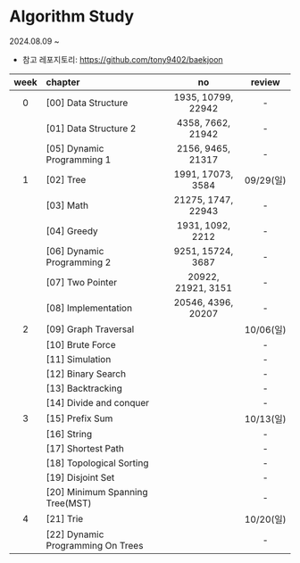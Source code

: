 # Algorithm Study

2024.08.09 ~

* 참고 레포지토리: https://github.com/tony9402/baekjoon

| week | chapter                                |         no         |  review  |
|:----:|:---------------------------------------|:------------------:|:--------:|
|  0   | [00] Data Structure                    | 1935, 10799, 22942 |    -     |
|      | [01] Data Structure 2                  | 4358, 7662, 21942  |    -     |
|      | [05] Dynamic Programming 1             | 2156, 9465, 21317  |    -     |
|  1   | [02] Tree                              | 1991, 17073, 3584  | 09/29(일) |
|      | [03] Math                              | 21275, 1747, 22943 |    -     |
|      | [04] Greedy                            |  1931, 1092, 2212  |    -     |
|      | [06] Dynamic Programming 2             | 9251, 15724, 3687  |    -     |
|      | [07] Two Pointer	                      | 20922, 21921, 3151 |    -     |
|      | [08] Implementation                    | 20546, 4396, 20207 |    -     |
|  2   | [09] Graph Traversal                   |                    | 10/06(일) |
|      | [10] Brute Force                       |                    |    -     |
|      | [11] Simulation                        |                    |    -     |
|      | [12] Binary Search                     |                    |    -     |
|      | [13] Backtracking                      |                    |    -     |
|      | [14] Divide and conquer                |                    |    -     |
|  3   | [15] Prefix Sum                        |                    | 10/13(일) |
|      | [16] String                            |                    |    -     |
|      | [17] Shortest Path                     |                    |    -     |
|      | [18] Topological Sorting               |                    |    -     |
|      | [19] Disjoint Set                      |                    |    -     |
|      | [20] Minimum Spanning Tree(MST)        |                    |    -     |
|  4   | [21] Trie                              |                    | 10/20(일) |
|      | [22] 	Dynamic Programming On Trees     |                    |    -     |




